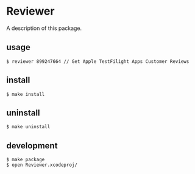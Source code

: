 # Reviewer

A description of this package.

## usage
```
$ reviewer 899247664 // Get Apple TestFilight Apps Customer Reviews
```

## install
```
$ make install
```

## uninstall
```
$ make uninstall
```

## development
```
$ make package
$ open Reviewer.xcodeproj/
```
